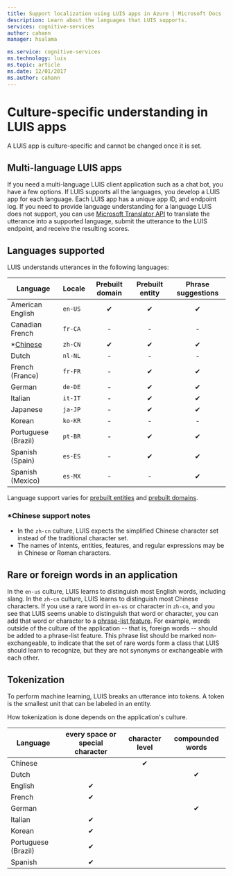 ```yaml
---
title: Support localization using LUIS apps in Azure | Microsoft Docs 
description: Learn about the languages that LUIS supports.
services: cognitive-services
author: cahann
manager: hsalama

ms.service: cognitive-services
ms.technology: luis
ms.topic: article
ms.date: 12/01/2017
ms.author: cahann
---
```


# Culture-specific understanding in LUIS apps

A LUIS app is culture-specific and cannot be changed once it is set. 

## Multi-language LUIS apps
If you need a multi-language LUIS client application such as a chat bot, you have a few options. If LUIS supports all the languages, you develop a LUIS app for each language. Each LUIS app has a unique app ID, and endpoint log. If you need to provide language understanding for a language LUIS does not support, you can use [Microsoft Translator API](../Translator/translator-info-overview.md) to translate the utterance into a supported language, submit the utterance to the LUIS endpoint, and receive the resulting scores.

## Languages supported
LUIS understands utterances in the following languages:


| Language |Locale  |  Prebuilt domain | Prebuilt entity | Phrase suggestions |
| --|  ------- |  :------: |  :------: |   :------:  |
| American English |`en-US` | ✔ | ✔  |✔|
| Canadian French |`fr-CA` |-|   -   |-|
| *[Chinese](#chinese-support-notes) |`zh-CN` | ✔ | ✔ |✔|
| Dutch |`nl-NL` |-|  -   |-|
| French (France) |`fr-FR` |-| ✔ |✔ |
| German |`de-DE` |-| ✔ |✔ |
| Italian |`it-IT` |-| ✔ |✔|
| Japanese |`ja-JP` |-| ✔ |✔|
| Korean |`ko-KR` |-|   -   |-|
| Portuguese (Brazil) |`pt-BR` |-| ✔ |✔ |
| Spanish (Spain) |`es-ES` |-| ✔ |✔|
| Spanish (Mexico)|`es-MX` |-|  -   |✔|


Language support varies for [prebuilt entities](luis-reference-prebuilt-entities.md) and [prebuilt domains](luis-reference-prebuilt-domains.md). 

### *Chinese support notes

 - In the `zh-cn` culture, LUIS expects the simplified Chinese character set instead of the traditional character set.
 - The names of intents, entities, features, and regular expressions may be in Chinese or Roman characters.
<!--- When writing regular expressions in Chinese, do not insert whitespace between Chinese characters.-->

## Rare or foreign words in an application
In the `en-us` culture, LUIS learns to distinguish most English words, including slang. In the `zh-cn` culture, LUIS learns to distinguish most Chinese characters. If you use a rare word in `en-us` or character in `zh-cn`, and you see that LUIS seems unable to distinguish that word or character, you can add that word or character to a [phrase-list feature](Add-Features.md). For example, words outside of the culture of the application -- that is, foreign words -- should be added to a phrase-list feature. This phrase list should be marked non-exchangeable, to indicate that the set of rare words form a class that LUIS should learn to recognize, but they are not synonyms or exchangeable with each other.

## Tokenization
To perform machine learning, LUIS breaks an utterance into tokens. A token is the smallest unit that can be labeled in an entity.

How tokenization is done depends on the application's culture.

<!--TBD: write this after GA - In LUIS, generally you don't need to worry about tokenization. One place where tokenization is important is when manually adding labels to an exported application's JSON file.--> 

|Language|  every space or special character | character level|compounded words
|--|:--:|:--:|:--:|
|Chinese||✔||
|Dutch|||✔|
|English|✔ |||
|French|✔|||
|German|||✔|
|Italian|✔|||
|Korean|✔||||
|Portuguese (Brazil)|✔|||
|Spanish|✔|||


